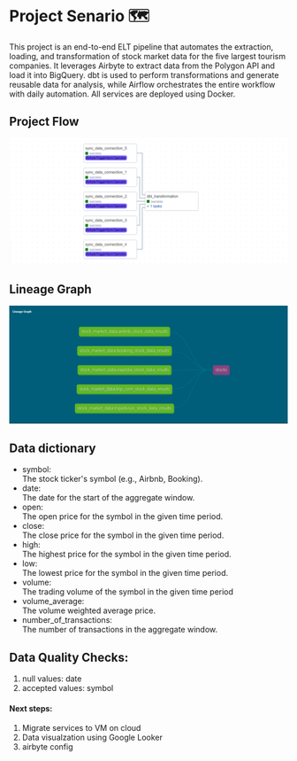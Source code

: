 # Project Senario 🗺
This project is an end-to-end ELT pipeline that automates the extraction, loading, and transformation of stock market data for the five largest tourism companies. It leverages Airbyte to extract data from the Polygon API and load it into BigQuery. dbt is used to perform transformations and generate reusable data for analysis, while Airflow orchestrates the entire workflow with daily automation. All services are deployed using Docker.

## Project Flow
![Project Flow](flow.PNG)

## Lineage Graph
![Lineage Graph](lineage.PNG)
## Data dictionary 
- symbol:<br>
  The stock ticker's symbol (e.g., Airbnb, Booking).
- date:<br>
  The date for the start of the aggregate window.
- open:<br>
  The open price for the symbol in the given time period.
- close:<br>
  The close price for the symbol in the given time period.
- high:<br>
  The highest price for the symbol in the given time period.
- low:<br>
  The lowest price for the symbol in the given time period.
- volume:<br>
  The trading volume of the symbol in the given time period 
- volume_average:<br>
  The volume weighted average price.
- number_of_transactions:<br>
  The number of transactions in the aggregate window.

## Data Quality Checks:
1. null values: date
2. accepted values: symbol

#### Next steps:
1. Migrate services to VM on cloud
2. Data visualzation using Google Looker
3. airbyte config